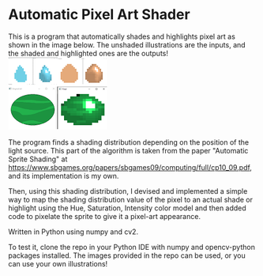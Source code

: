 # **Automatic Pixel Art Shader**

This is a program that automatically shades and highlights pixel art as shown in the image below. The unshaded illustrations are the inputs, and the shaded and highlighted ones are the outputs!
![program results](https://github.com/MariamFahmy/pixel-art-shader/blob/main/program_results.png "program results")

The program finds a shading distribution depending on the position of the light source. This part of the algorithm is taken from the paper  "Automatic Sprite Shading" at https://www.sbgames.org/papers/sbgames09/computing/full/cp10_09.pdf, and its implementation is my own.

Then, using this shading distribution, I devised and implemented a simple way to map the shading distribution value of the pixel to an actual shade or highlight using the Hue, Saturation, Intensity color model and then added code to pixelate the sprite to give it a pixel-art appearance.

Written in Python using numpy and cv2.

To test it, clone the repo in your Python IDE with numpy and opencv-python packages installed. The images provided in the repo can be used, or you can use your own illustrations!


